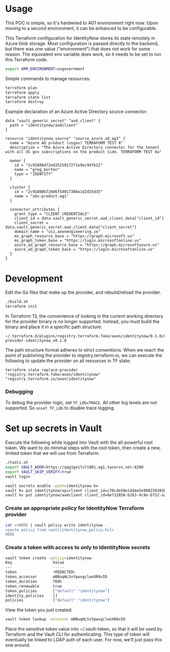 # Usage
This POC is simple, so it's hardwired to AG1 environment right now. Upon moving to a second environment, it can be enhanced to be configurable.

This Terraform configuration for IdentityNow stores its state remotely in Azure blob storage. Most configuration is passed directly to the backend, but there was one value ("environment")
that does not work for some reason. The equivalent env variable does work, so it needs to be set to run this Terraform code.
```bash
export ARM_ENVIRONMENT=usgovernment
```

Simple commands to manage resources:
```bash
terraform plan
terraform apply
terraform state list
terraform destroy
```

Example declaration of an Azure Active Directory source connector:
```hcl-terraform
data "vault_generic_secret" "aad_client" {
  path = "identitynow/aadclient"
}

resource "identitynow_source" "source_azure_ad_ag1" {
  name = "Azure AD product (usgov) TERRAFORM TEST 8"
  description = "The Azure Active Directory connector for the tenant with all US gov subscriptions on the product side. TERRAFORM TEST 8a"

  owner {
    id = "2c91808472ed35250172f1e9ec947b22"
    name = "greg_burton"
    type = "IDENTITY"
  }

  cluster {
    id = "2c91808672dd6f5d017308a1d2d25d35"
    name = "sbx-product-ag1"
  }

  connector_attributes {
    grant_type = "CLIENT_CREDENTIALS"
    client_id = data.vault_generic_secret.aad_client.data["client_id"]
    client_secret = data.vault_generic_secret.aad_client.data["client_secret"]
    domain_name = "us1.axonengineering.io"
    ms_graph_resource_base = "https://graph.microsoft.us"
    ms_graph_token_base = "https://login.microsoftonline.us"
    azure_ad_graph_resource_base = "https://graph.microsoftazure.us"
    azure_ad_graph_token_base = "https://login.microsoftonline.us"
  }
}
```

# Development
Edit the Go files that make up the provider, and rebuild/reload the provider.
```bash
./build.sh
terraform init
```
 
In Terraform 13, the convenience of looking in the current working directory for the provider binary is no longer supported. Instead, you must build the binary and place it in a specific path structure:
```
~/.terraform.d/plugins/registry.terraform.fake/axon/identitynow/0.1.0/darwin_amd64/terraform-provider-identitynow_v0.1.0
```
The path structure format adheres to strict conventions. When we reach the point of publishing the provider to registry.terraform.io, we can execute the following to update the provider on all resources in TF state:
```
terraform state replace-provider "registry.terraform.fake/axon/identitynow" "registry.terraform.io/axon/identitynow"
```

### Debugging
To debug the provider logic, set `TF_LOG=TRACE`. All other log levels are not supported. So `unset TF_LOG` to disable trace logging.

# Set up secrets in Vault
Execute the following while logged into Vault with the all-powerful root token. We want to do minimal steps with the root token, then create a new, limited token that we will use from Terraform.
```bash
./tools.sh
export VAULT_ADDR=https://qag1ge1lvlt001.ag1.taservs.net:8200
export VAULT_SKIP_VERIFY=true
vault login

vault secrets enable -path=identitynow kv
vault kv put identitynow/apiclient client_id=c70cde50e14d4e5e9082392056f9faf3 client_secret=<REDACTED>
vault kv put identitynow/aadclient client_id=6e732858-b263-4c9e-b752-a229626e18a7 client_secret=<redacted>
```

### Create an appropriate policy for IdentityNow Terraform provider
```bash
cat <<HERE | vault policy write identitynow -
<paste policy from vault/identitynow_policy.hcl>
HERE
```

### Create a token with access to only to IdentityNow secrets
```bash
vault token create -policy=identitynow
Key                  Value
---                  -----
token                <REDACTED>
token_accessor       mBBuqHL5vYpwvgclwnXR8vID
token_duration       768h
token_renewable      true
token_policies       ["default" "identitynow"]
identity_policies    []
policies             ["default" "identitynow"]
```
View the token you just created:
```bash
vault token lookup -accessor mBBuqHL5vYpwvgclwnXR8vID
```
Place the sensitive token value into ~/.vault-token, so that it will be used by Terraform and the Vault CLI for authenticating. This type of token will eventually be linked to LDAP auth of each user. For now, we'll just pass this one around.





